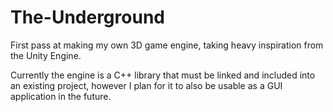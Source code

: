 # The-Underground

First pass at making my own 3D game engine, taking heavy inspiration from the Unity Engine.

Currently the engine is a C++ library that must be linked and included into an existing project,
however I plan for it to also be usable as a GUI application in the future.
